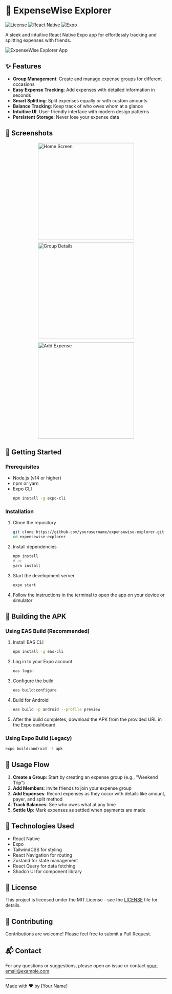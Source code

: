 
# 🧾 ExpenseWise Explorer

[![License](https://img.shields.io/badge/license-MIT-blue.svg)](LICENSE)
[![React Native](https://img.shields.io/badge/React%20Native-v0.72-blue.svg)](https://reactnative.dev/)
[![Expo](https://img.shields.io/badge/Expo-SDK%2049-black.svg)](https://expo.dev/)

A sleek and intuitive React Native Expo app for effortlessly tracking and splitting expenses with friends.

![ExpenseWise Explorer App](https://images.unsplash.com/photo-1488590528505-98d2b5aba04b?q=80&w=1200&auto=format&fit=crop)

## ✨ Features

- **Group Management**: Create and manage expense groups for different occasions
- **Easy Expense Tracking**: Add expenses with detailed information in seconds
- **Smart Splitting**: Split expenses equally or with custom amounts
- **Balance Tracking**: Keep track of who owes whom at a glance
- **Intuitive UI**: User-friendly interface with modern design patterns
- **Persistent Storage**: Never lose your expense data

## 📱 Screenshots

<div style="display: flex; flex-direction: row; flex-wrap: wrap; gap: 10px; justify-content: center;">
  <img src="https://images.unsplash.com/photo-1531297484001-80022131f5a1?q=80&w=400&auto=format&fit=crop" alt="Home Screen" width="300"/>
  <img src="https://images.unsplash.com/photo-1487058792275-0ad4aaf24ca7?q=80&w=400&auto=format&fit=crop" alt="Group Details" width="300"/>
  <img src="https://images.unsplash.com/photo-1486312338219-ce68d2c6f44d?q=80&w=400&auto=format&fit=crop" alt="Add Expense" width="300"/>
</div>

## 🚀 Getting Started

### Prerequisites

- Node.js (v14 or higher)
- npm or yarn
- Expo CLI
  ```bash
  npm install -g expo-cli
  ```

### Installation

1. Clone the repository
   ```bash
   git clone https://github.com/yourusername/expensewise-explorer.git
   cd expensewise-explorer
   ```

2. Install dependencies
   ```bash
   npm install
   # or
   yarn install
   ```

3. Start the development server
   ```bash
   expo start
   ```

4. Follow the instructions in the terminal to open the app on your device or simulator

## 📱 Building the APK

### Using EAS Build (Recommended)

1. Install EAS CLI
   ```bash
   npm install -g eas-cli
   ```

2. Log in to your Expo account
   ```bash
   eas login
   ```

3. Configure the build
   ```bash
   eas build:configure
   ```

4. Build for Android
   ```bash
   eas build -p android --profile preview
   ```

5. After the build completes, download the APK from the provided URL in the Expo dashboard

### Using Expo Build (Legacy)

```bash
expo build:android -t apk
```

## 🔄 Usage Flow

1. **Create a Group**: Start by creating an expense group (e.g., "Weekend Trip")
2. **Add Members**: Invite friends to join your expense group
3. **Add Expenses**: Record expenses as they occur with details like amount, payer, and split method
4. **Track Balances**: See who owes what at any time
5. **Settle Up**: Mark expenses as settled when payments are made

## 🧩 Technologies Used

- React Native
- Expo
- TailwindCSS for styling
- React Navigation for routing
- Zustand for state management
- React Query for data fetching
- Shadcn UI for component library

## 📄 License

This project is licensed under the MIT License - see the [LICENSE](LICENSE) file for details.

## 🤝 Contributing

Contributions are welcome! Please feel free to submit a Pull Request.

## 📬 Contact

For any questions or suggestions, please open an issue or contact [your-email@example.com](mailto:your-email@example.com).

---

Made with ❤️ by [Your Name]

